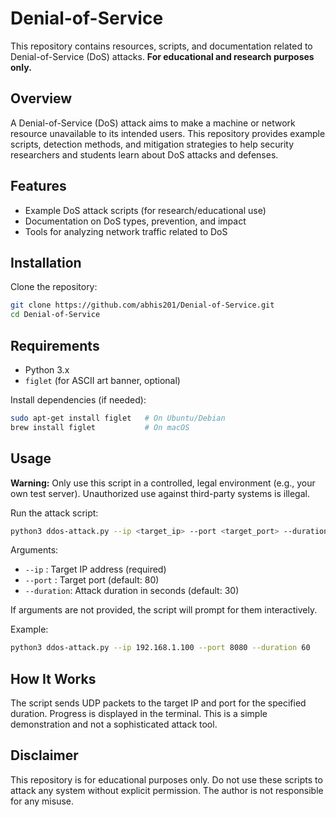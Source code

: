 # Denial-of-Service

This repository contains resources, scripts, and documentation related to Denial-of-Service (DoS) attacks. **For educational and research purposes only.**

## Overview

A Denial-of-Service (DoS) attack aims to make a machine or network resource unavailable to its intended users. This repository provides example scripts, detection methods, and mitigation strategies to help security researchers and students learn about DoS attacks and defenses.

## Features

- Example DoS attack scripts (for research/educational use)
- Documentation on DoS types, prevention, and impact
- Tools for analyzing network traffic related to DoS

## Installation

Clone the repository:

```bash
git clone https://github.com/abhis201/Denial-of-Service.git
cd Denial-of-Service
```

## Requirements

- Python 3.x
- `figlet` (for ASCII art banner, optional)

Install dependencies (if needed):

```bash
sudo apt-get install figlet   # On Ubuntu/Debian
brew install figlet           # On macOS
```

## Usage

**Warning:** Only use this script in a controlled, legal environment (e.g., your own test server). Unauthorized use against third-party systems is illegal.

Run the attack script:

```bash
python3 ddos-attack.py --ip <target_ip> --port <target_port> --duration <seconds>
```

Arguments:
- `--ip`      : Target IP address (required)
- `--port`    : Target port (default: 80)
- `--duration`: Attack duration in seconds (default: 30)

If arguments are not provided, the script will prompt for them interactively.

Example:
```bash
python3 ddos-attack.py --ip 192.168.1.100 --port 8080 --duration 60
```

## How It Works

The script sends UDP packets to the target IP and port for the specified duration. Progress is displayed in the terminal. This is a simple demonstration and not a sophisticated attack tool.

## Disclaimer

This repository is for educational purposes only. Do not use these scripts to attack any system without explicit permission. The author is not responsible for any misuse.
